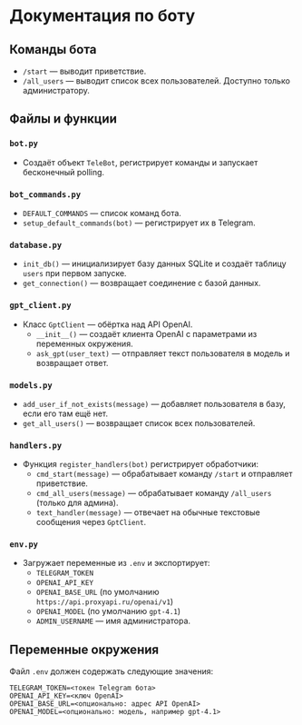 # Документация по боту

## Команды бота

- `/start` — выводит приветствие.
- `/all_users` — выводит список всех пользователей. Доступно только администратору.

## Файлы и функции

### `bot.py`
- Создаёт объект `TeleBot`, регистрирует команды и запускает бесконечный polling.

### `bot_commands.py`
- `DEFAULT_COMMANDS` — список команд бота.
- `setup_default_commands(bot)` — регистрирует их в Telegram.

### `database.py`
- `init_db()` — инициализирует базу данных SQLite и создаёт таблицу `users` при первом запуске.
- `get_connection()` — возвращает соединение с базой данных.

### `gpt_client.py`
- Класс `GptClient` — обёртка над API OpenAI.
  - `__init__()` — создаёт клиента OpenAI с параметрами из переменных окружения.
  - `ask_gpt(user_text)` — отправляет текст пользователя в модель и возвращает ответ.

### `models.py`
- `add_user_if_not_exists(message)` — добавляет пользователя в базу, если его там ещё нет.
- `get_all_users()` — возвращает список всех пользователей.

### `handlers.py`
- Функция `register_handlers(bot)` регистрирует обработчики:
  - `cmd_start(message)` — обрабатывает команду `/start` и отправляет приветствие.
  - `cmd_all_users(message)` — обрабатывает команду `/all_users` (только для админа).
  - `text_handler(message)` — отвечает на обычные текстовые сообщения через `GptClient`.

### `env.py`
- Загружает переменные из `.env` и экспортирует:
  - `TELEGRAM_TOKEN`
  - `OPENAI_API_KEY`
  - `OPENAI_BASE_URL` (по умолчанию `https://api.proxyapi.ru/openai/v1`)
  - `OPENAI_MODEL` (по умолчанию `gpt-4.1`)
  - `ADMIN_USERNAME` — имя администратора.

## Переменные окружения

Файл `.env` должен содержать следующие значения:

```
TELEGRAM_TOKEN=<токен Telegram бота>
OPENAI_API_KEY=<ключ OpenAI>
OPENAI_BASE_URL=<опционально: адрес API OpenAI>
OPENAI_MODEL=<опционально: модель, например gpt-4.1>
```
